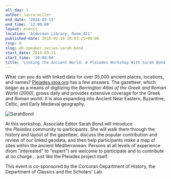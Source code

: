 ```yaml
---
all_day: 1
author: laura-miller
end_date: '2016-03-15'
end_time: '12:00:00'
layout: events
location: 'Alderman Library, Room 421'
published-date: 2016-02-16 20:03:25+00:00
rsvp: 0
slug: dh-speaker-series-sarah-bond
start_date: 2016-03-15
start_time: '10:00:00'
title: 'Linking the Ancient World: A Pleiades Workshop With Sarah Bond'
---
```


What can you do with linked data for over 35,000 ancient places, locations, and names? [Pleiades.stoa.org](http://pleiades.stoa.org/) has a few answers. The gazetteer, which began as a means of digitizing the _Barrington Atlas of the Greek and Roman World _(2000)_,_ grows daily and provides extensive coverage for the Greek and Roman world. It is also expanding into Ancient Near Eastern, Byzantine, Celtic, and Early Medieval geography.

![SarahBond](http://static.scholarslab.org/wp-content/uploads/2016/02/SarahBond-225x300.jpg)

At this workshop, Associate Editor Sarah Bond will introduce the _Pleiades_ community to participants. She will walk them through the history and layout of the gazetteer, discuss the popular contribution and review of our linked geodata, and then help participants make a map of sites within the ancient Mediterranean. Persons at all levels of experience (from "interested" to "expert") are welcome to participate and to contribute at no charge… just like the Pleiades project itself.

This event is co-sponsored by the Corcoran Department of History, the Department of Classics and the Scholars' Lab.


